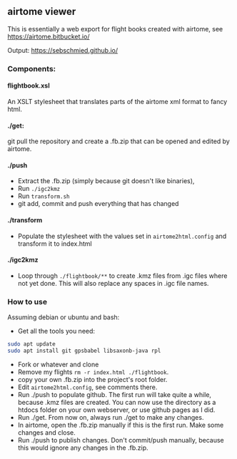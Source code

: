 ## airtome viewer

This is essentially a web export for flight books created with airtome, see https://airtome.bitbucket.io/

Output: https://sebschmied.github.io/

### Components:

#### flightbook.xsl
An XSLT stylesheet that translates parts of the airtome xml format to fancy html.

#### ./get: 
git pull the repository and create a .fb.zip that can be opened and edited by airtome.

#### ./push
* Extract the .fb.zip (simply because git doesn't like binaries), 
* Run ``./igc2kmz``
* Run ``transform.sh``
* git add, commit and push everything that has changed

#### ./transform
* Populate the stylesheet with the values set in ``airtome2html.config`` and transform it to index.html

#### ./igc2kmz
*  Loop through ``./flightbook/**`` to create .kmz files from .igc files where not yet done. This will also replace any spaces in .igc file names.

### How to use
Assuming debian or ubuntu and bash:

* Get all the tools you need:
```bash
sudo apt update
sudo apt install git gpsbabel libsaxonb-java rpl
```
* Fork or whatever and clone
* Remove my flights ``rm -r index.html ./flightbook``.
* copy your own .fb.zip into the project's root folder.
* Edit ``airtome2html.config``, see comments there.
* Run ./push to populate github. The first run will take quite a while, because .kmz files are created. You can now use the directory as a htdocs folder on your own webserver, or use github pages as I did.
* Run ./get. From now on, always run ./get to make any changes.
* In airtome, open the .fb.zip manually if this is the first run. Make some changes and close.
* Run ./push to publish changes. Don't commit/push manually, because this would ignore any changes in the .fb.zip.

